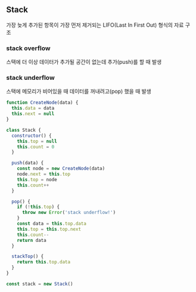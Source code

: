 ## Stack

가장 늦게 추가된 항목이 가장 먼저 제거되는 LIFO(Last In First Out) 형식의 자료 구조

### stack overflow

스택에 더 이상 데이터가 추가될 공간이 없는데 추가(push)를 할 때 발생

### stack underflow

스택에 메모리가 비어있을 때 데이터를 꺼내려고(pop) 했을 때 발생

```javascript
function CreateNode(data) {
  this.data = data
  this.next = null
}

class Stack {
  constructor() {
    this.top = null
    this.count = 0
  }

  push(data) {
    const node = new CreateNode(data)
    node.next = this.top
    this.top = node
    this.count++
  }

  pop() {
    if (!this.top) {
      throw new Error('stack underflow!')
    }
    const data = this.top.data
    this.top = this.top.next
    this.count--
    return data
  }

  stackTop() {
    return this.top.data
  }
}

const stack = new Stack()
```
